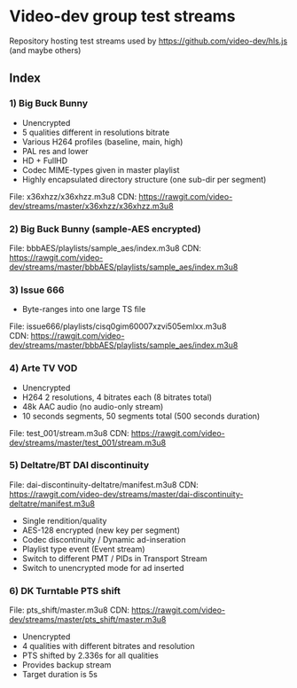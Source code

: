 # Video-dev group test streams

Repository hosting test streams used by https://github.com/video-dev/hls.js (and maybe others)
 
## Index

### 1) Big Buck Bunny

- Unencrypted
- 5 qualities different in resolutions bitrate
- Various H264 profiles (baseline, main, high)
- PAL res and lower
- HD + FullHD
- Codec MIME-types given in master playlist
- Highly encapsulated directory structure (one sub-dir per segment)

File: x36xhzz/x36xhzz.m3u8
CDN: https://rawgit.com/video-dev/streams/master/x36xhzz/x36xhzz.m3u8
	
### 2) Big Buck Bunny (sample-AES encrypted)

File: bbbAES/playlists/sample_aes/index.m3u8
CDN: https://rawgit.com/video-dev/streams/master/bbbAES/playlists/sample_aes/index.m3u8

### 3) Issue 666 

- Byte-ranges into one large TS file

File: issue666/playlists/cisq0gim60007xzvi505emlxx.m3u8  
CDN: https://rawgit.com/video-dev/streams/master/bbbAES/playlists/sample_aes/index.m3u8

### 4) Arte TV VOD

- Unencrypted
- H264 2 resolutions, 4 bitrates each (8 bitrates total)
- 48k AAC audio (no audio-only stream)
- 10 seconds segments, 50 segments total (500 seconds duration)

File: test_001/stream.m3u8
CDN: https://rawgit.com/video-dev/streams/master/test_001/stream.m3u8

### 5) Deltatre/BT DAI discontinuity

File: dai-discontinuity-deltatre/manifest.m3u8
CDN: https://rawgit.com/video-dev/streams/master/dai-discontinuity-deltatre/manifest.m3u8

- Single rendition/quality
- AES-128 encrypted (new key per segment)
- Codec discontinuity / Dynamic ad-inseration
- Playlist type event (Event stream)
- Switch to different PMT / PIDs in Transport Stream
- Switch to unencrypted mode for ad inserted

### 6) DK Turntable PTS shift

File: pts_shift/master.m3u8 
CDN: https://rawgit.com/video-dev/streams/master/pts_shift/master.m3u8

- Unencrypted
- 4 qualities with different bitrates and resolution
- PTS shifted by 2.336s for all qualities
- Provides backup stream
- Target duration is 5s
